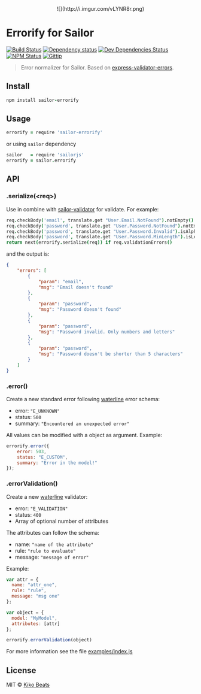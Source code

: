 <center>![](http://i.imgur.com/vLYNR8r.png)</center>

# Errorify for Sailor 

[![Build Status](http://img.shields.io/travis/sailorjs/sailor-errorify/master.svg?style=flat)](https://travis-ci.org/sailorjs/sailor-errorify)
[![Dependency status](http://img.shields.io/david/sailorjs/sailor-errorify.svg?style=flat)](https://david-dm.org/sailorjs/sailor-errorify)
[![Dev Dependencies Status](http://img.shields.io/david/dev/sailorjs/sailor-errorify.svg?style=flat)](https://david-dm.org/sailorjs/sailor-errorify#info=devDependencies)
[![NPM Status](http://img.shields.io/npm/dm/sailor-errorify.svg?style=flat)](https://www.npmjs.org/package/sailor-errorify)
[![Gittip](http://img.shields.io/gittip/Kikobeats.svg?style=flat)](https://www.gittip.com/Kikobeats/)

> Error normalizer for Sailor. Based on [express-validator-errors](https://github.com/ctavan/express-validator).

## Install

```coffeescript
npm install sailor-errorify
```

## Usage

```coffeescript
errorify = require 'sailor-errorify'
```

or using `sailor` dependency

```coffeescript
sailor 	 = require 'sailorjs'
errorify = sailor.errorify
```

## API


### .serialize(\<req>)

Use in combine with [sailor-validator](https://github.com/sailorjs/sailor-validator) for validate. For example:

```coffeescript
req.checkBody('email', translate.get "User.Email.NotFound").notEmpty()
req.checkBody('password', translate.get "User.Password.NotFound").notEmpty()
req.checkBody('password', translate.get "User.Password.Invalid").isAlphanumeric()
req.checkBody('password', translate.get "User.Password.MinLength").isLength(passwordLength)
return next(errorify.serialize(req)) if req.validationErrors()
```

and the output is:

```json
{
    "errors": [
        {
            "param": "email",
            "msg": "Email doesn't found"
        },
        {
            "param": "password",
            "msg": "Password doesn't found"
        },
        {
            "param": "password",
            "msg": "Password invalid. Only numbers and letters"
        },
        {
            "param": "password",
            "msg": "Password doesn't be shorter than 5 characters"
        }
    ]
}
```

### .error()

Create a new standard error following [waterline](https://github.com/balderdashy/waterline) error schema:

* error: `"E_UNKNOWN"`
* status: `500`
* summary: `"Encountered an unexpected error"`

All values can be modified with a object as argument. Example:

```javascript
errorify.error({
	error: 503,
	status: "E_CUSTOM",
	summary: "Error in the model!"
});
```
 
### .errorValidation()


Create a new [waterline](https://github.com/balderdashy/waterline) validator:


* error: `"E_VALIDATION"`
* status: `400`
* Array of optional number of attributes

The attributes can follow the schema:

* name: `"name of the attribute"`
* rule: `"rule to evaluate"`
* message: `"message of error"`

Example:

```javascript
var attr = {
  name: "attr_one",
  rule: "rule",
  message: "msg one"
};

var object = {
  model: "MyModel",
  attributes: [attr]
};

errorify.errorValidation(object)
```

For more information see the file [examples/index.js](https://github.com/sailorjs/sailor-errorify/blob/master/examples/index.js)

## License

MIT © [Kiko Beats](http://kikobeats.com/)



